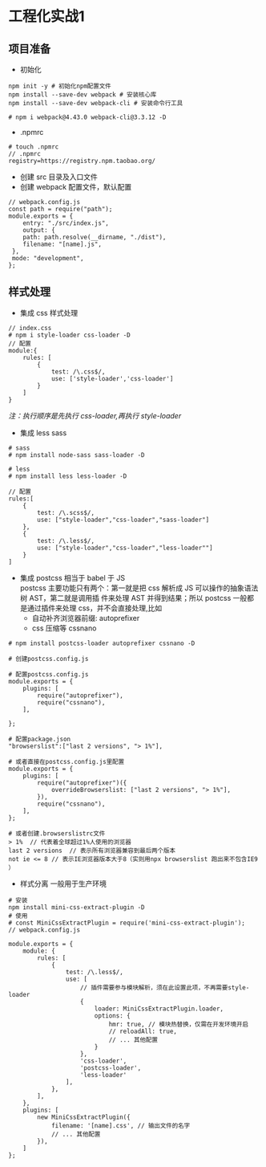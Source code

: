 # 工程化实战1

## 项目准备

-   初始化

```
npm init -y # 初始化npm配置⽂件
npm install --save-dev webpack # 安装核⼼库
npm install --save-dev webpack-cli # 安装命令⾏⼯具

# npm i webpack@4.43.0 webpack-cli@3.3.12 -D
```

-   .npmrc

```
# touch .npmrc
// .npmrc
registry=https://registry.npm.taobao.org/
```

-   创建 src ⽬录及⼊⼝⽂件
-   创建 webpack 配置⽂件，默认配置

```
// webpack.config.js
const path = require("path");
module.exports = {
    entry: "./src/index.js",
    output: {
    path: path.resolve(__dirname, "./dist"),
    filename: "[name].js",
 },
 mode: "development",
};
```

## 样式处理

-   集成 css 样式处理

```
// index.css
# npm i style-loader css-loader -D
// 配置
module:{
    rules: [
        {
            test: /\.css$/,
            use: ['style-loader','css-loader']
        }
    ]
}
```

_注：执行顺序是先执行 css-loader,再执行 style-loader_

-   集成 less sass

```
# sass
# npm install node-sass sass-loader -D

# less
# npm install less less-loader -D

// 配置
rules:[
    {
        test: /\.scss$/,
        use: ["style-loader","css-loader","sass-loader"]
    },
    {
        test: /\.less$/,
        use: ["style-loader","css-loader","less-loader""]
    }
]
```

-   集成 postcss
    相当于 babel 于 JS  
    postcss 主要功能只有两个：第⼀就是把 css 解析成 JS 可以操作的抽象语法树 AST，第⼆就是调⽤插
    件来处理 AST 并得到结果；所以 postcss ⼀般都是通过插件来处理 css，并不会直接处理,比如
    -   ⾃动补⻬浏览器前缀: autoprefixer
    -   css 压缩等 cssnano

```
# npm install postcss-loader autoprefixer cssnano -D
```

```
# 创建postcss.config.js

# 配置postcss.config.js
module.exports = {
    plugins: [
        require("autoprefixer"),
        require("cssnano"),
    ],
    
};

# 配置package.json
"browserslist":["last 2 versions", "> 1%"],

# 或者直接在postcss.config.js⾥配置
module.exports = {
    plugins: [
        require("autoprefixer")({
            overrideBrowserslist: ["last 2 versions", "> 1%"],
        }),
        require("cssnano"),
    ],
};

# 或者创建.browserslistrc⽂件
> 1%  // 代表着全球超过1%人使用的浏览器
last 2 versions  // 表示所有浏览器兼容到最后两个版本
not ie <= 8 // 表示IE浏览器版本大于8（实则用npx browserslist 跑出来不包含IE9 ）
```

-   样式分离
    ⼀般⽤于⽣产环境

```
# 安装
npm install mini-css-extract-plugin -D
# 使⽤
# const MiniCssExtractPlugin = require('mini-css-extract-plugin');
// webpack.config.js

module.exports = {
    module: {
        rules: [
            {
                test: /\.less$/,
                use: [
                    // 插件需要参与模块解析，须在此设置此项，不再需要style-loader
                    {
                        loader: MiniCssExtractPlugin.loader,
                        options: {
                            hmr: true, // 模块热替换，仅需在开发环境开启
                            // reloadAll: true,
                            // ... 其他配置
                        }
                    },
                    'css-loader',
                    'postcss-loader',
                    'less-loader'
                ],
            },
        ],
    },
    plugins: [
        new MiniCssExtractPlugin({
            filename: '[name].css', // 输出⽂件的名字
            // ... 其他配置
        }),
    ]
};
```